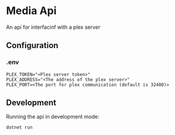 # Media Api

An api for interfacinf with a plex server

## Configuration

### .env

```env
PLEX_TOKEN="<Plex server token>"
PLEX_ADDRESS="<The address of the plex server>"
PLEX_PORT=<The port for plex communication (default is 32400)>
```

## Development

Running the api in development mode:

```SHELL
dotnet run
```
